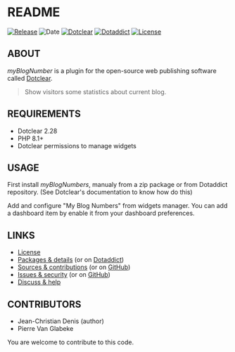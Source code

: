 # README

[![Release](https://img.shields.io/badge/release-2023.10.19-a2cbe9.svg)](https://git.dotclear.watch/JcDenis/myBlogNumber/releases)
![Date](https://img.shields.io/badge/date-2023.10.19-c44d58.svg)
[![Dotclear](https://img.shields.io/badge/dotclear-v2.28-137bbb.svg)](https://fr.dotclear.org/download)
[![Dotaddict](https://img.shields.io/badge/dotaddict-official-9ac123.svg)](https://plugins.dotaddict.org/dc2/details/myBlogNumber)
[![License](https://img.shields.io/badge/license-GPL--2.0-ececec.svg)](https://git.dotclear.watch/JcDenis/myBlogNumber/src/branch/master/LICENSE)

## ABOUT

_myBlogNumber_ is a plugin for the open-source web publishing software called [Dotclear](https://www.dotclear.org).

> Show visitors some statistics about current blog.

## REQUIREMENTS

* Dotclear 2.28
* PHP 8.1+
* Dotclear permissions to manage widgets

## USAGE

First install _myBlogNumbers_, manualy from a zip package or from 
Dotaddict repository. (See Dotclear's documentation to know how do this)

Add and configure "My Blog Numbers" from widgets manager.
You can add a dashboard item by enable it from your dashboard preferences.

## LINKS

* [License](https://git.dotclear.watch/JcDenis/myBlogNumber/src/branch/master/LICENSE)
* [Packages & details](https://git.dotclear.watch/JcDenis/myBlogNumber/releases) (or on [Dotaddict](https://plugins.dotaddict.org/dc2/details/myBlogNumber))
* [Sources & contributions](https://git.dotclear.watch/JcDenis/myBlogNumber) (or on [GitHub](https://github.com/JcDenis/myBlogNumber))
* [Issues & security](https://git.dotclear.watch/JcDenis/myBlogNumber/issues) (or on [GitHub](https://github.com/JcDenis/myBlogNumber/issues))
* [Discuss & help](http://forum.dotclear.org/viewtopic.php?id=40934)

## CONTRIBUTORS

* Jean-Christian Denis (author)
* Pierre Van Glabeke

You are welcome to contribute to this code.
